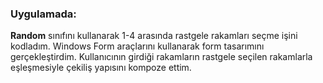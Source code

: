 ### Uygulamada:
**Random** sınıfını kullanarak 1-4 arasında rastgele rakamları seçme işini kodladım. Windows Form araçlarını kullanarak form tasarımını gerçekleştirdim.
Kullanıcının girdiği rakamların rastgele seçilen rakamlarla eşleşmesiyle çekiliş yapısını kompoze ettim.
